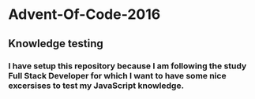 # Advent-Of-Code-2016
## Knowledge testing
### I have setup this repository because I am following the study **Full Stack Developer** for which I want to have some nice excersises to test my JavaScript knowledge.
